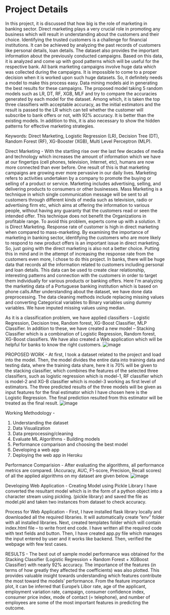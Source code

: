 # Project Details

In this project, it is discussed that how big is the role of marketing in banking sector. Direct marketing plays a very crucial role in promoting any business which will result in understanding about the customers and their choice. Identifying the trusted customers is a challenge for financial institutions. It can be achieved by analyzing the past records of customers like personal details, loan details. The dataset also provides the important information about the previously conducted campaigns. Based on this data, it is analyzed and come up with good patterns which will be useful for the respective bank. All bank marketing campaigns involve huge data which was collected during the campaigns. It is impossible to come to a proper decision when it is worked upon such huge datasets. So, it definitely needs a model to make this process easy. Data mining models aid in generating the best results for these campaigns. The proposed model taking 5 random models such as LR, DT, RF, XGB, MLF and try to compare the accuracies generated by each model for the dataset. Among which, it is taken the top three classifiers with acceptable accuracy, as the initial estimators and the result is passed to the LR which can tell whether the customer will subscribe to bank offers or not, with 92% accuracy. It is better than the existing models. In addition to this, it is also necessary to show the hidden patterns for effective marketing strategies.

Keywords: Direct Marketing, Logistic Regression (LR), Decision Tree (DT), Random Forest (RF), XG-Booster (XGB), Multi Level Perceptron (MLP).

Direct Marketing -
With the startling rise over the last few decades of media and technology which increases the amount of information which we have at our fingertips (cell phones, television, Internet, etc), humans are now more connected than ever before. One result of this is that marketing campaigns are growing ever more pervasive in our daily lives. Marketing refers to activities undertaken by a company to promote the buying or selling of a product or service. Marketing includes advertising, selling, and delivering products to consumers or other businesses. Mass Marketing is a technique in which single communication message will be sent to all customers through different kinds of media such as television, radio or advertising firm etc, which aims at offering the information to various people, without having any guaranty that the customers read or seen the intended offer. This technique does not benefit the Organizations in profitable range. To avoid this problem, experts come up with a solution. It is Direct Marketing. 
Response rate of customer is high in direct marketing when compared to mass-marketing. By examining the importance of marketing in banking sector, identifying the customers who are more likely to respond to new product offers is an important issue in direct marketing. So, just going with the direct marketing is also not a better choice. Putting this in mind and in the attempt of increasing the response rate from the customers even more, I chose to do this project. In banks, there will be huge data that records all the information related to customers including personal and loan details. This data can be used to create clear relationship, interesting patterns and connection with the customers in order to target them individually for various products or banking offers. Here I'm analyzing the marketing data of a Portuguese banking institution which is based on phone calls.After understanding about the dataset, we have done data preprocessing. The data cleaning methods include replacing missing values and converting Categorical variables to Binary variables using dummy variables. We have imputed missing values using median. 

As it is a classification problem, we have applied classifiers – Logistic Regression, Decision tree, Random forest, XG-Boost Classifier, MLP Classifier. In addition to these, we have created a new model – Stacking Classifier which is a combination of Logistic Regression, Random forest, XG-Boost classifiers. We have also created a Web application which will be helpful for banks to know the right customers.
![image](https://user-images.githubusercontent.com/95888723/145663037-e332f18b-dc17-4ecc-9307-0b28b30632fc.png)

PROPOSED WORK - 
At first, I took a dataset related to the project and load into the model. Then, the model divides the entire data into training data and testing data, where the training data share, here it is 70% will be given to the stacking classifier, which combines the features of the selected three classifiers, such as logistic regression which is model-1, RF classifier which is model-2 and XG-B classifier which is model-3 working as first level of estimators. The three predicted results of the three models will be given as input features for the final estimator which I have chosen here is the Logistic Regression. The final prediction resulted from this estimator will be treated as the final result.
![image](https://user-images.githubusercontent.com/95888723/145663099-521db47c-ff74-4fe0-a773-cb0e6bc40ef9.png)

Working Methodology - 
1.	Understanding the dataset
2.	Data Visualization 
3.	Data preprocessing/cleaning
4.	Evaluate ML Algorithms - Building models
5.	Performance comparison and choosing the best model
6.	Developing a web app
7.	Deploying the web app in Heroku

Performance Comparision - 
After evaluating the algorithms, all performance metrics are compared. (Accuracy, AUC, F1-score, Precision, Recall scores) of all the applied algorithms on my dataset are given below.
![image](https://user-images.githubusercontent.com/95888723/145663336-93419cea-b8f3-444d-a73a-a8966ee53d65.png)

Developing Web Application - Creating Model using Pickle Library
I have converted the resultant model which is in the form of a python object into a character stream using pickling. (pickle library) and saved the file as model.pkl and taken two instances from dataset to check accuracy.

Process for Web Application -
First, I have installed flask library locally and downloaded all the required libraries.
It will automatically create “env” folder with all installed libraries.
Next, created templates folder which will contain index.html file – to write front end code. I have written all the required code with text fields and button.
Then, I have created app.py file which manages the input entered by user and it works like backend.
Then, verified the webpage with few test cases.

RESULTS - 
The best out of sample model performance was obtained for the Stacking Classifier (Logistic Regression + Random Forest + XGBoost Classifier) with nearly 92% accuracy. The importance of the features (in terms of how greatly they affected the coefficients) was also plotted. This provides valuable insight towards understanding which features contribute the most toward the models’ performance. From the feature importance plot, it can be inferred that Europe’s Libor rate, age of the applicant, employment variation rate, campaign, consumer confidence index, consumer price index, mode of contact (= telephone), and number of employees are some of the most important features in predicting the outcome.
